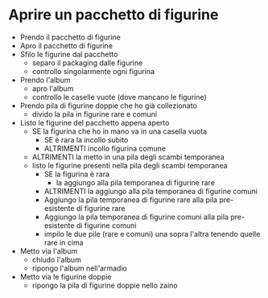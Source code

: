 # Aprire un pacchetto di figurine

- Prendo il pacchetto di figurine
- Apro il pacchetto di figurine
- Sfilo le figurine dal pacchetto
    - separo il packaging dalle figurine
    - controllo singolarmente ogni figurina
- Prendo l'album
    - apro l'album
    - controllo le caselle vuote (dove mancano le figurine)
- Prendo pila di figurine doppie che ho già collezionato
    - divido la pila in figurine rare e comuni
- Listo le figurine del pacchetto appena aperto
    - SE la figurina che ho in mano va in una casella vuota
        - SE è rara la incollo subito
        - ALTRIMENTI incollo figurina comune
    - ALTRIMENTI la metto in una pila degli scambi temporanea
    - listo le figurine presenti nella pila degli scambi temporanea
        - SE la figurina è rara
            - la aggiungo alla pila temporanea di figurine rare
        - ALTRIMENTI la aggiungo alla pila temporanea di figurine comuni
        - Aggiungo la pila temporanea di figurine rare alla pila pre-esistente di figurine rare
        - Aggiungo la pila temporanea di figurine comuni alla pila pre-esistente di figurine comuni
        - impilo le due pile (rare e comuni) una sopra l'altra tenendo quelle rare in cima
- Metto via l'album
    - chiudo l'album
    - ripongo l'album nell'armadio
- Metto via le figurine doppie
    - ripongo la pila di figurine doppie nello zaino